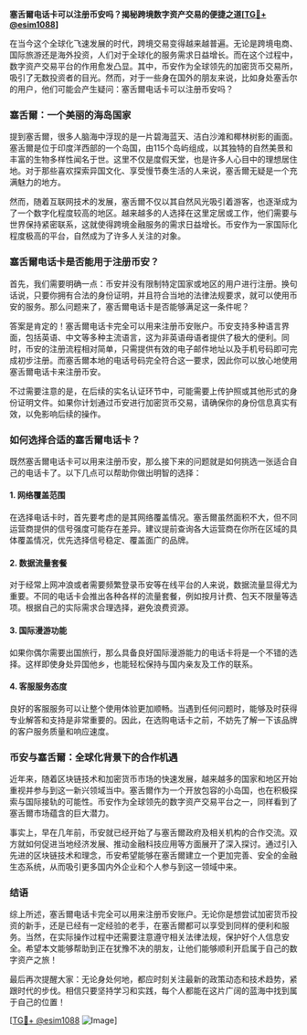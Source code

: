 **塞舌爾电话卡可以注册币安吗？揭秘跨境数字资产交易的便捷之道[[TG💪+ @esim1088](https://t.me/s/esim1088)]**

在当今这个全球化飞速发展的时代，跨境交易变得越来越普遍。无论是跨境电商、国际旅游还是海外投资，人们对于全球化的服务需求日益增长。而在这个过程中，数字资产交易平台的作用愈发凸显。其中，币安作为全球领先的加密货币交易所，吸引了无数投资者的目光。然而，对于一些身在国外的朋友来说，比如身处塞舌尔的用户，他们可能会产生疑问：塞舌爾电话卡可以注册币安吗？

### 塞舌爾：一个美丽的海岛国家

提到塞舌爾，很多人脑海中浮现的是一片碧海蓝天、洁白沙滩和椰林树影的画面。塞舌爾是位于印度洋西部的一个岛国，由115个岛屿组成，以其独特的自然美景和丰富的生物多样性闻名于世。这里不仅是度假天堂，也是许多人心目中的理想居住地。对于那些喜欢探索异国文化、享受慢节奏生活的人来说，塞舌爾无疑是一个充满魅力的地方。

然而，随着互联网技术的发展，塞舌爾不仅以其自然风光吸引着游客，也逐渐成为了一个数字化程度较高的地区。越来越多的人选择在这里定居或工作，他们需要与世界保持紧密联系，这就使得跨境金融服务的需求日益增长。币安作为一家国际化程度极高的平台，自然成为了许多人关注的对象。

### 塞舌爾电话卡是否能用于注册币安？

首先，我们需要明确一点：币安并没有限制特定国家或地区的用户进行注册。换句话说，只要你拥有合法的身份证明，并且符合当地的法律法规要求，就可以使用币安的服务。那么问题来了，塞舌爾电话卡是否能够满足这一条件呢？

答案是肯定的！塞舌爾电话卡完全可以用来注册币安账户。币安支持多种语言界面，包括英语、中文等多种主流语言，这为非英语母语者提供了极大的便利。同时，币安的注册流程相对简单，只需提供有效的电子邮件地址以及手机号码即可完成初步注册。而塞舌爾本地的电话号码完全符合这一要求，因此你可以放心地使用塞舌爾电话卡来注册币安。

不过需要注意的是，在后续的实名认证环节中，可能需要上传护照或其他形式的身份证明文件。如果你计划通过币安进行加密货币交易，请确保你的身份信息真实有效，以免影响后续的操作。

### 如何选择合适的塞舌爾电话卡？

既然塞舌爾电话卡可以用来注册币安，那么接下来的问题就是如何挑选一张适合自己的电话卡了。以下几点可以帮助你做出明智的选择：

#### 1. 网络覆盖范围
在选择电话卡时，首先要考虑的是其网络覆盖情况。塞舌爾虽然面积不大，但不同运营商提供的信号强度可能存在差异。建议提前查询各大运营商在你所在区域的具体覆盖情况，优先选择信号稳定、覆盖面广的品牌。

#### 2. 数据流量套餐
对于经常上网冲浪或者需要频繁登录币安等在线平台的人来说，数据流量显得尤为重要。不同的电话卡会推出各种各样的流量套餐，例如按月计费、包天不限量等选项。根据自己的实际需求合理选择，避免浪费资源。

#### 3. 国际漫游功能
如果你偶尔需要出国旅行，那么具备良好国际漫游能力的电话卡将是一个不错的选择。这样即使身处异国他乡，也能轻松保持与国内亲友及工作的联系。

#### 4. 客服服务态度
良好的客服服务可以让整个使用体验更加顺畅。当遇到任何问题时，能够及时获得专业解答和支持是非常重要的。因此，在选购电话卡之前，不妨先了解一下该品牌的客户服务质量和响应速度。

### 币安与塞舌爾：全球化背景下的合作机遇

近年来，随着区块链技术和加密货币市场的快速发展，越来越多的国家和地区开始重视并参与到这一新兴领域当中。塞舌爾作为一个开放包容的小岛国，也在积极探索与国际接轨的可能性。币安作为全球领先的数字资产交易平台之一，同样看到了塞舌爾市场蕴含的巨大潜力。

事实上，早在几年前，币安就已经开始了与塞舌爾政府及相关机构的合作交流。双方就如何促进当地经济发展、推动金融科技应用等方面展开了深入探讨。通过引入先进的区块链技术和理念，币安希望能够在塞舌爾建立一个更加完善、安全的金融生态系统，从而吸引更多国内外企业和个人参与到这一领域中来。

### 结语

综上所述，塞舌爾电话卡完全可以用来注册币安账户。无论你是想尝试加密货币投资的新手，还是已经有一定经验的老手，在塞舌爾都可以享受到同样的便利和服务。当然，在实际操作过程中还需要注意遵守相关法律法规，保护好个人信息安全。希望本文能够帮助到正在犹豫不决的朋友，让他们能够顺利开启属于自己的数字资产之旅！

最后再次提醒大家：无论身处何地，都应时刻关注最新的政策动态和技术趋势，紧跟时代的步伐。相信只要坚持学习和实践，每个人都能在这片广阔的蓝海中找到属于自己的位置！

[[TG💪+ @esim1088](https://t.me/s/esim1088) ![Image](https://i.postimg.cc/4NQfJmqS/Snipaste-2025-05-13-00-14-12.png)]